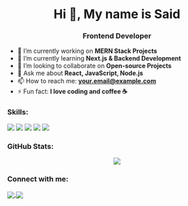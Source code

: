 <h1 align="center">Hi 👋, My name is Said</h1>
<h3 align="center">Frontend Developer</h3>

- 🔭 I’m currently working on **MERN Stack Projects**
- 🌱 I’m currently learning **Next.js & Backend Development**
- 👯 I’m looking to collaborate on **Open-source Projects**
- 💬 Ask me about **React, JavaScript, Node.js**
- 📫 How to reach me: **your.email@example.com**
- ⚡ Fun fact: **I love coding and coffee ☕**

### Skills:
<p align="left">
  <img src="https://img.shields.io/badge/JavaScript-F7DF1E?style=for-the-badge&logo=javascript&logoColor=black"/>
  <img src="https://img.shields.io/badge/React-61DAFB?style=for-the-badge&logo=react&logoColor=black"/>
  <img src="https://img.shields.io/badge/Node.js-339933?style=for-the-badge&logo=nodedotjs&logoColor=white"/>
  <img src="https://img.shields.io/badge/Express.js-000000?style=for-the-badge&logo=express&logoColor=white"/>
  <img src="https://img.shields.io/badge/MongoDB-4EA94B?style=for-the-badge&logo=mongodb&logoColor=white"/>
</p>

### GitHub Stats:
<p align="center">
  <img src="https://github-readme-stats.vercel.app/api?username=saidsn&show_icons=true&theme=dark"/>
</p>

### Connect with me:
<p align="left">
  <a href="https://linkedin.com/in/yourprofile" target="blank">
    <img align="center" src="https://img.shields.io/badge/LinkedIn-0077B5?style=for-the-badge&logo=linkedin&logoColor=white"/>
  </a>
  <a href="https://twitter.com/yourprofile" target="blank">
    <img align="center" src="https://img.shields.io/badge/Twitter-1DA1F2?style=for-the-badge&logo=twitter&logoColor=white"/>
  </a>
</p>

